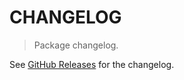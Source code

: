 # CHANGELOG

> Package changelog.

See [GitHub Releases](https://github.com/stdlib-js/blas-ext-base-dsortsh/releases) for the changelog.